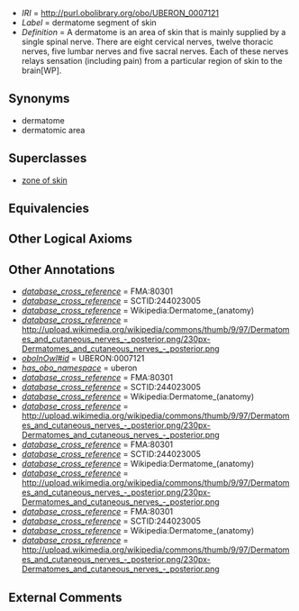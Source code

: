  * *IRI* = http://purl.obolibrary.org/obo/UBERON_0007121
 * *Label* = dermatome segment of skin
 * *Definition* = A dermatome is an area of skin that is mainly supplied by a single spinal nerve. There are eight cervical nerves, twelve thoracic nerves, five lumbar nerves and five sacral nerves. Each of these nerves relays sensation (including pain) from a particular region of skin to the brain[WP].

## Synonyms

 * dermatome
 * dermatomic area

## Superclasses

 * [zone of skin](../../UBERON/14/UBERON_0000014.md)

## Equivalencies


## Other Logical Axioms


## Other Annotations

 * *[database_cross_reference](../../ef/oboInOwl#hasDbXref.md)* = FMA:80301
 * *[database_cross_reference](../../ef/oboInOwl#hasDbXref.md)* = SCTID:244023005
 * *[database_cross_reference](../../ef/oboInOwl#hasDbXref.md)* = Wikipedia:Dermatome_(anatomy)
 * *[database_cross_reference](../../ef/oboInOwl#hasDbXref.md)* = http://upload.wikimedia.org/wikipedia/commons/thumb/9/97/Dermatomes_and_cutaneous_nerves_-_posterior.png/230px-Dermatomes_and_cutaneous_nerves_-_posterior.png
 * *[oboInOwl#id](../../id/oboInOwl#id.md)* = UBERON:0007121
 * *[has_obo_namespace](../../ce/oboInOwl#hasOBONamespace.md)* = uberon
 * *[database_cross_reference](../../ef/oboInOwl#hasDbXref.md)* = FMA:80301
 * *[database_cross_reference](../../ef/oboInOwl#hasDbXref.md)* = SCTID:244023005
 * *[database_cross_reference](../../ef/oboInOwl#hasDbXref.md)* = Wikipedia:Dermatome_(anatomy)
 * *[database_cross_reference](../../ef/oboInOwl#hasDbXref.md)* = http://upload.wikimedia.org/wikipedia/commons/thumb/9/97/Dermatomes_and_cutaneous_nerves_-_posterior.png/230px-Dermatomes_and_cutaneous_nerves_-_posterior.png
 * *[database_cross_reference](../../ef/oboInOwl#hasDbXref.md)* = FMA:80301
 * *[database_cross_reference](../../ef/oboInOwl#hasDbXref.md)* = SCTID:244023005
 * *[database_cross_reference](../../ef/oboInOwl#hasDbXref.md)* = Wikipedia:Dermatome_(anatomy)
 * *[database_cross_reference](../../ef/oboInOwl#hasDbXref.md)* = http://upload.wikimedia.org/wikipedia/commons/thumb/9/97/Dermatomes_and_cutaneous_nerves_-_posterior.png/230px-Dermatomes_and_cutaneous_nerves_-_posterior.png
 * *[database_cross_reference](../../ef/oboInOwl#hasDbXref.md)* = FMA:80301
 * *[database_cross_reference](../../ef/oboInOwl#hasDbXref.md)* = SCTID:244023005
 * *[database_cross_reference](../../ef/oboInOwl#hasDbXref.md)* = Wikipedia:Dermatome_(anatomy)
 * *[database_cross_reference](../../ef/oboInOwl#hasDbXref.md)* = http://upload.wikimedia.org/wikipedia/commons/thumb/9/97/Dermatomes_and_cutaneous_nerves_-_posterior.png/230px-Dermatomes_and_cutaneous_nerves_-_posterior.png

## External Comments

